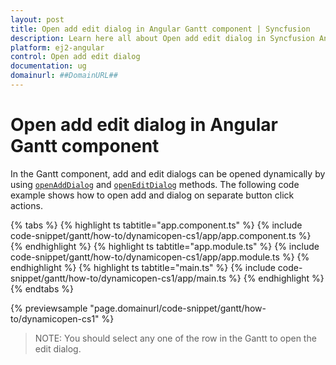 ```yaml
---
layout: post
title: Open add edit dialog in Angular Gantt component | Syncfusion
description: Learn here all about Open add edit dialog in Syncfusion Angular Gantt component of Syncfusion Essential JS 2 and more.
platform: ej2-angular
control: Open add edit dialog 
documentation: ug
domainurl: ##DomainURL##
---
```


# Open add edit dialog in Angular Gantt component

In the Gantt component, add and edit dialogs can be opened dynamically by using [`openAddDialog`](https://ej2.syncfusion.com/angular/documentation/api/gantt/#openadddialog) and [`openEditDialog`](https://ej2.syncfusion.com/angular/documentation/api/gantt/#openeditdialog) methods. The following code example shows how to open add and dialog on separate button click actions.

{% tabs %}
{% highlight ts tabtitle="app.component.ts" %}
{% include code-snippet/gantt/how-to/dynamicopen-cs1/app/app.component.ts %}
{% endhighlight %}
{% highlight ts tabtitle="app.module.ts" %}
{% include code-snippet/gantt/how-to/dynamicopen-cs1/app/app.module.ts %}
{% endhighlight %}
{% highlight ts tabtitle="main.ts" %}
{% include code-snippet/gantt/how-to/dynamicopen-cs1/app/main.ts %}
{% endhighlight %}
{% endtabs %}
  
{% previewsample "page.domainurl/code-snippet/gantt/how-to/dynamicopen-cs1" %}

>NOTE: You should select any one of the row in the Gantt to open the edit dialog.